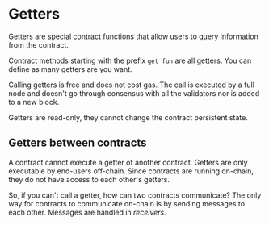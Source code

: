 # Getters

Getters are special contract functions that allow users to query information from the contract.

Contract methods starting with the prefix `get fun` are all getters. You can define as many getters are you want.

Calling getters is free and does not cost gas. The call is executed by a full node and doesn't go through consensus with all the validators nor is added to a new block.

Getters are read-only, they cannot change the contract persistent state.

## Getters between contracts

A contract cannot execute a getter of another contract. Getters are only executable by end-users off-chain. Since contracts are running on-chain, they do not have access to each other's getters.

So, if you can't call a getter, how can two contracts communicate? The only way for contracts to communicate on-chain is by sending messages to each other. Messages are handled in *receivers*.